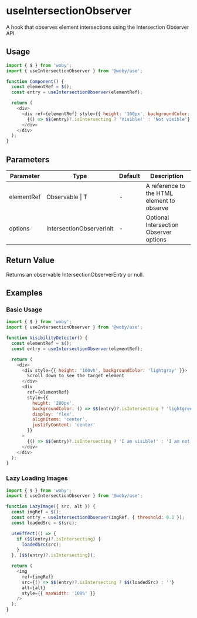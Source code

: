 # useIntersectionObserver

A hook that observes element intersections using the Intersection Observer API.

## Usage

```javascript
import { $ } from 'woby';
import { useIntersectionObserver } from '@woby/use';

function Component() {
  const elementRef = $();
  const entry = useIntersectionObserver(elementRef);

  return (
    <div>
      <div ref={elementRef} style={{ height: '100px', backgroundColor: 'lightblue' }}>
        {() => $$(entry)?.isIntersecting ? 'Visible!' : 'Not visible'}
      </div>
    </div>
  );
}
```

## Parameters

| Parameter | Type | Default | Description |
|-----------|------|---------|-------------|
| elementRef | Observable<T> \| T | - | A reference to the HTML element to observe |
| options | IntersectionObserverInit | - | Optional Intersection Observer options |

## Return Value

Returns an observable IntersectionObserverEntry or null.

## Examples

### Basic Usage

```javascript
import { $ } from 'woby';
import { useIntersectionObserver } from '@woby/use';

function VisibilityDetector() {
  const elementRef = $();
  const entry = useIntersectionObserver(elementRef);

  return (
    <div>
      <div style={{ height: '100vh', backgroundColor: 'lightgray' }}>
        Scroll down to see the target element
      </div>
      <div
        ref={elementRef}
        style={{
          height: '200px',
          backgroundColor: () => $$(entry)?.isIntersecting ? 'lightgreen' : 'lightcoral',
          display: 'flex',
          alignItems: 'center',
          justifyContent: 'center'
        }}
      >
        {() => $$(entry)?.isIntersecting ? 'I am visible!' : 'I am not visible'}
      </div>
    </div>
  );
}
```

### Lazy Loading Images

```javascript
import { $ } from 'woby';
import { useIntersectionObserver } from '@woby/use';

function LazyImage({ src, alt }) {
  const imgRef = $();
  const entry = useIntersectionObserver(imgRef, { threshold: 0.1 });
  const loadedSrc = $(src);

  useEffect(() => {
    if ($$(entry)?.isIntersecting) {
      loadedSrc(src);
    }
  }, [$$(entry)?.isIntersecting]);

  return (
    <img
      ref={imgRef}
      src={() => $$(entry)?.isIntersecting ? $$(loadedSrc) : ''}
      alt={alt}
      style={{ maxWidth: '100%' }}
    />
  );
}
```